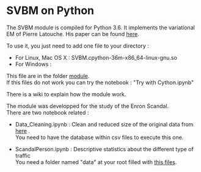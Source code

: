 # SVBM on Python
The SVBM module is compiled for Python 3.6.
It implements the variational EM of Pierre Latouche. His paper can be found [here](https://drive.google.com/open?id=1TH90r7auLsqnAXUpRYTLH8PKmaFpXvkw).

To use it, you just need to add one file to your directory :
* For Linux, Mac OS X : SVBM.cpython-36m-x86_64-linux-gnu.so
* For Windows : 

This file are in the folder [module](https://github.com/Nicotous1/Enron/blob/master/module/).<br>
If this files do not work you can try the notebook : "Try with Cython.ipynb"

There is a wiki to explain how the module work.

The module was developped for the study of the Enron Scandal.<br>
There are two notebook related :
* Data_Cleaning.ipynb : Clean and reduced size of the original data from [here](http://www.ahschulz.de/enron-email-data/) .<br>
You need to have the database within csv files to execute this one.

* ScandalPerson.ipynb : Descriptive statistics about the different type of traffic<br>
You need a folder named "data" at your root filled with [this files](https://drive.google.com/open?id=1O3YPJKMkcAz11q_7xz0X-W_Xt1q_EojT).
